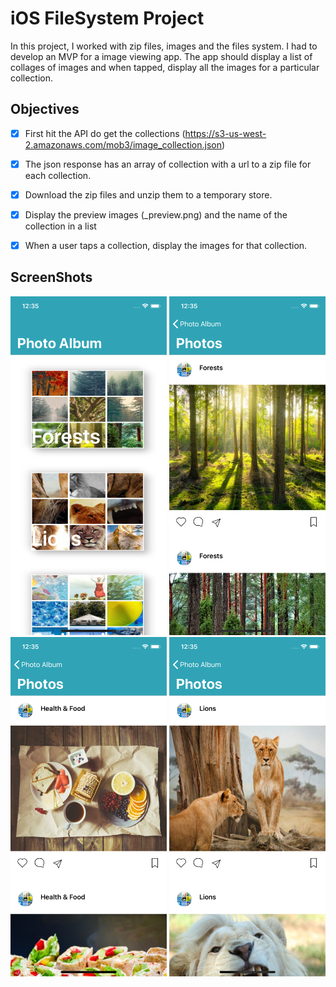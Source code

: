 
# iOS FileSystem Project
In this project, I worked with zip files, images and the files system. I had to develop an MVP for a image viewing app. The app should display a list of collages of images and when tapped, display all the images for a particular collection.

## Objectives

- [x] First hit the API do get the collections (https://s3-us-west-2.amazonaws.com/mob3/image_collection.json)
- [x] The json response has an array of collection with a url to a zip file for each collection.
- [x] Download the zip files and unzip them to a temporary store.
- [x] Display the preview images (_preview.png) and the name of the collection in a list
- [x] When a user taps a collection, display the images for that collection.


## ScreenShots
<p float="center">
  <img src="zip1.png" width=250 />
  <img src="zip2.png" width=250/>
  <img src="zip3.png" width=250/>
  <img src="zip4.png" width=250/>
</p>
